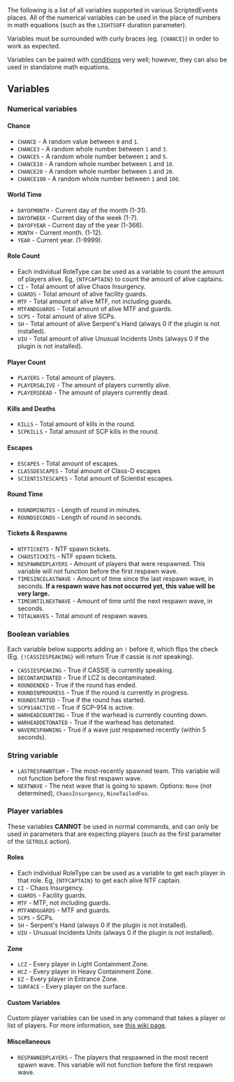The following is a list of all variables supported in various ScriptedEvents places. All of the numerical variables can be used in the place of numbers in math equations (such as the `LIGHTSOFF` duration parameter).

Variables must be surrounded with curly braces (eg. `{CHANCE}`) in order to work as expected.

Variables can be paired with [conditions](https://github.com/Thundermaker300/ScriptedEvents/wiki/Conditions) very well; however, they can also be used in standalone math equations.

## Variables
### Numerical variables
#### Chance
* `CHANCE` - A random value between `0` and `1`.
* `CHANCE3` - A random whole number between `1` and `3`.
* `CHANCE5` - A random whole number between `1` and `5`.
* `CHANCE10` - A random whole number between `1` and `10`.
* `CHANCE20` - A random whole number between `1` and `20`.
* `CHANCE100` - A random whole number between `1` and `100`.

#### World Time
* `DAYOFMONTH` - Current day of the month (1-31).
* `DAYOFWEEK` - Current day of the week (1-7).
* `DAYOFYEAR` - Current day of the year (1-366).
* `MONTH` - Current month. (1-12).
* `YEAR` - Current year. (1-9999).

#### Role Count
* Each individual RoleType can be used as a variable to count the amount of players alive. Eg, `{NTFCAPTAIN}` to count the amount of alive captains.
* `CI` - Total amount of alive Chaos Insurgency.
* `GUARDS` - Total amount of alive facility guards.
* `MTF` - Total amount of alive MTF, not including guards.
* `MTFANDGUARDS` - Total amount of alive MTF and guards.
* `SCPS` - Total amount of alive SCPs.
* `SH` - Total amount of alive Serpent's Hand (always 0 if the plugin is not installed).
* `UIU` - Total amount of alive Unusual Incidents Units (always 0 if the plugin is not installed).

#### Player Count
* `PLAYERS` - Total amount of players.
* `PLAYERSALIVE` - The amount of players currently alive.
* `PLAYERSDEAD` - The amount of players currently dead.

#### Kills and Deaths
* `KILLS` - Total amount of kills in the round.
* `SCPKILLS` - Total amount of SCP kills in the round.

#### Escapes
* `ESCAPES` - Total amount of escapes.
* `CLASSDESCAPES` - Total amount of Class-D escapes
* `SCIENTISTESCAPES` - Total amount of Scientist escapes.

#### Round Time
* `ROUNDMINUTES` - Length of round in minutes.
* `ROUNDSECONDS` - Length of round in seconds.

#### Tickets & Respawns
* `NTFTICKETS` - NTF spawn tickets.
* `CHAOSTICKETS` - NTF spawn tickets.
* `RESPAWNEDPLAYERS` - Amount of players that were respawned. This variable will not function before the first respawn wave.
* `TIMESINCELASTWAVE` - Amount of time since the last respawn wave, in seconds. **If a respawn wave has not occurred yet, this value will be very large.**
* `TIMEUNTILNEXTWAVE` - Amount of time until the next respawn wave, in seconds.
* `TOTALWAVES` - Total amount of respawn waves.

### Boolean variables
Each variable below supports adding an `!` before it, which flips the check (Eg. `{!CASSIESPEAKING}` will return True if cassie is *not* speaking).
* `CASSIESPEAKING` - True if CASSIE is currently speaking.
* `DECONTAMINATED` - True if LCZ is decontaminated.
* `ROUNDENDED` - True if the round has ended.
* `ROUNDINPROGRESS` - True if the round is currently in progress.
* `ROUNDSTARTED` - True if the round has started.
* `SCP914ACTIVE` - True if SCP-914 is active.
* `WARHEADCOUNTING` - True if the warhead is currently counting down.
* `WARHEADDETONATED` - True if the warhead has detonated.
* `WAVERESPAWNING` - True if a wave just respawned recently (within 5 seconds).

### String variable
* `LASTRESPAWNTEAM` - The most-recently spawned team. This variable will not function before the first respawn wave.
* `NEXTWAVE` - The next wave that is going to spawn. Options: `None` (not determined), `ChaosInsurgency`, `NineTailedFox`.

### Player variables
These variables __CANNOT__ be used in normal commands, and can only be used in parameters that are expecting players (such as the first parameter of the `SETROLE` action).

#### Roles
* Each individual RoleType can be used as a variable to get each player in that role. Eg, `{NTFCAPTAIN}` to get each alive NTF captain.
* `CI` - Chaos Insurgency.
* `GUARDS` - Facility guards.
* `MTF` - MTF, not including guards.
* `MTFANDGUARDS` - MTF and guards.
* `SCPS` - SCPs.
* `SH` - Serpent's Hand (always 0 if the plugin is not installed).
* `UIU` - Unusual Incidents Units (always 0 if the plugin is not installed).

#### Zone
* `LCZ` - Every player in Light Containment Zone.
* `HCZ` - Every player in Heavy Containment Zone.
* `EZ` - Every player in Entrance Zone.
* `SURFACE` - Every player on the surface.

#### Custom Variables
Custom player variables can be used in any command that takes a player or list of players. For more information, see [this wiki page](https://github.com/Thundermaker300/ScriptedEvents/wiki/Saving-Variables).

#### Miscellaneous
* `RESPAWNEDPLAYERS` - The players that respawned in the most recent spawn wave. This variable will not function before the first respawn wave.